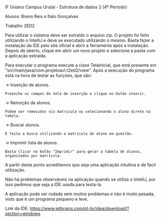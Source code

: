 
IF Goiano Campus Urutaí -
Estrutura de dados 2 (4º Periodo)

Alunos: Breno Reis e Ítalo Gonçalves

Trabalho 2ED2

Para utilizar o sistema deve ser extraído o arquivo zip. O projeto foi feito utilizando o IntelliJ e deve se executado utilizando o mesmo.
Basta fazer a instalação da IDE pelo site oficial e abrir a ferramenta após a instalação.
Depois de aberto, clique em abrir um novo projeto e selecione a pasta com a aplicação extraída. 

Para executar o programa execute a clase TelaInicial, que está presente em "src/main/java/com.projetoavl.t2ed2/view".
Após a execução do programa está na hora de testar as funções, que são:

-> Inserção de alunos.

    Preencha os campos da tela de inserção e clique no botão inserir.

-> Remoção de alunos.

    Podem ser removidos via matricula ou selecionando o aluno direto na tabela.

-> Buscar alunos.

    É feita a busca utilizando a matrícula do aluno em questão.

-> Imprimir lista de alunos.

    Basta clicar no botão "Imprimir" para gerar a tabela de alunos, organizados por matrícula.

A partir deste ponto acreditamos que seja uma aplicação intuitiva e de fácil utilização.

Não há problemas observáveis na aplicação quando se utiliza o IntelliJ,
por isso pedimos que seja a IDE usada para testa-la.

A aplicação pode ser rodada sem muitos problemas e não é muito pesada, visto que é um programa pequeno e leve.

Link da IDE: https://www.jetbrains.com/pt-br/idea/download/?section=windows
